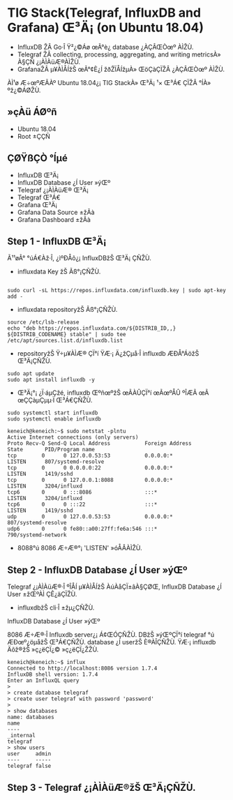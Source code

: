 # TIG Stack(Telegraf, InfluxDB and Grafana) Œ³Ä¡ (on Ubuntu 18.04)

- InfluxDB ŽÂ Go·Î Ÿ²¿©Áø œÃ°è¿­ database ¿ÀÇÂŒÒœº ÀÌŽÙ. 
- Telegraf ŽÂ collecting, processing, aggregating, and writing metricsÀ» À§ÇÑ ¿¡ÀÌÀüÆ®ÀÌŽÙ.
- GrafanaŽÂ µ¥ÀÌÅÍžŠ œÃ°¢È­¿Í žðŽÏÅÍžµÀ» ŒöÇàÇÏŽÂ ¿ÀÇÂŒÒœº ÀÌŽÙ.

ÀÌ¹ø Æ÷œºÆÃÀº Ubuntu 18.04¿¡ TIG StackÀ» Œ³Ä¡ ¹× Œ³Á€ ÇÏŽÂ °ÍÀ» ºž¿©ÁØŽÙ.

## »çÀü ÁØºñ
- Ubuntu 18.04
- Root ±ÇÇÑ


## ÇØŸßÇÒ °Íµé
- InfluxDB Œ³Ä¡
- InfluxDB Database ¿Í User »ýŒº
- Telegraf ¿¡ÀÌÀüÆ® Œ³Ä¡
- Telegraf Œ³Á€
- Grafana Œ³Ä¡
- Grafana Data Source ±žÃà
- Grafana Dashboard ±žÃà

## Step 1 - InfluxDB Œ³Ä¡
Ã¹¹øÂ° °úÁ€Àž·Î, ¿ìºÐÅõ¿¡ InfluxDBžŠ Œ³Ä¡ ÇÑŽÙ.

- influxdata Key žŠ Ãß°¡ÇÑŽÙ.

```shell

sudo curl -sL https://repos.influxdata.com/influxdb.key | sudo apt-key add -

```
- influxdata repositoryžŠ Ãß°¡ÇÑŽÙ.

```shell
source /etc/lsb-release
echo "deb https://repos.influxdata.com/${DISTRIB_ID,,} ${DISTRIB_CODENAME} stable" | sudo tee /etc/apt/sources.list.d/influxdb.list
```

- repositoryžŠ Ÿ÷µ¥ÀÌÆ® ÇÏ°í ŸÆ·¡  Ä¿žÇµå·Î influxdb ÆÐÅ°ÁöžŠ Œ³Ä¡ÇÑŽÙ.
```shell
sudo apt update
sudo apt install influxdb -y
```

- Œ³Ä¡°¡ ¿Ï·áµÇžé, influxdb Œ­ºñœºžŠ œÃÀÛÇÏ°í œÃœºÅÛ ºÎÆÃ œÃ œÇÇàµÇµµ·Ï Œ³Á€ÇÑŽÙ.
```shell
sudo systemctl start influxdb
sudo systemctl enable influxdb

keneich@keneich:~$ sudo netstat -plntu
Active Internet connections (only servers)
Proto Recv-Q Send-Q Local Address           Foreign Address         State       PID/Program name    
tcp        0      0 127.0.0.53:53           0.0.0.0:*               LISTEN      807/systemd-resolve 
tcp        0      0 0.0.0.0:22              0.0.0.0:*               LISTEN      1419/sshd           
tcp        0      0 127.0.0.1:8088          0.0.0.0:*               LISTEN      3204/influxd        
tcp6       0      0 :::8086                 :::*                    LISTEN      3204/influxd        
tcp6       0      0 :::22                   :::*                    LISTEN      1419/sshd           
udp        0      0 127.0.0.53:53           0.0.0.0:*                           807/systemd-resolve 
udp6       0      0 fe80::a00:27ff:fe6a:546 :::*                                790/systemd-network 
```
- 8088°ú 8086 Æ÷Æ®°¡ 'LISTEN' »óÅÂÀÌŽÙ.

## Step 2 - InfluxDB Database ¿Í User »ýŒº
Telegraf ¿¡ÀÌÀüÆ®·Î ºÎÅÍ µ¥ÀÌÅÍžŠ ÀúÀåÇÏ±âÀ§ÇØŒ­, InfluxDB Database ¿Í User ±žŒºÀÌ ÇÊ¿äÇÏŽÙ. 

- influxdbžŠ cli·Î ±žµ¿ÇÑŽÙ.

InfluxDB Database ¿Í User »ýŒº

8086 Æ÷Æ®·Î Influxdb server¿¡ Á¢ŒÓÇÑŽÙ.
DBžŠ »ýŒºÇÏ°í telegraf °ú ÆÐœº¿öµåžŠ Œ³Á€ÇÑŽÙ.
database ¿Í useržŠ È®ÀÎÇÑŽÙ.
ŸÆ·¡ influxdb Äõž®žŠ »ç¿ëÇÏ¿© »ç¿ëÇÏ¿ŽŽÙ.


```shell
keneich@keneich:~$ influx
Connected to http://localhost:8086 version 1.7.4
InfluxDB shell version: 1.7.4
Enter an InfluxQL query
> 
> create database telegraf
> create user telegraf with password 'password'
> 
> show databases
name: databases
name
----
_internal
telegraf
> show users
user     admin
----     -----
telegraf false

```

## Step 3 - Telegraf ¿¡ÀÌÀüÆ®žŠ Œ³Ä¡ÇÑŽÙ.

